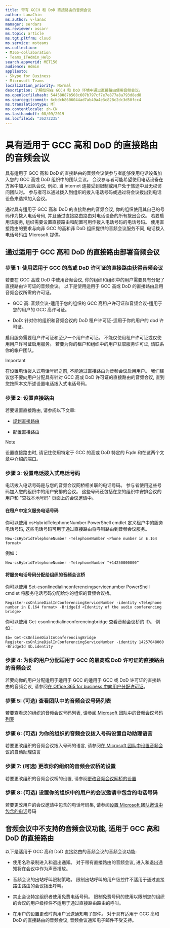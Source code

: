 ```yaml
---
title: 带有 GCCH 和 DoD 直接路由的音频会议
author: LanaChin
ms.author: v-lanac
manager: serdars
ms.reviewer: oscarr
ms.topic: article
ms.tgt.pltfrm: cloud
ms.service: msteams
ms.collection:
- M365-collaboration
- Teams_ITAdmin_Help
search.appverid: MET150
audience: Admin
appliesto:
- Skype for Business
- Microsoft Teams
localization_priority: Normal
description: 了解如何在 GCCH 和 DoD 环境中通过直接路由使用音频会议。
ms.openlocfilehash: 54458087b508c607b797cf7e7e877a8a793d8ed8
ms.sourcegitcommit: 6cbdcb8606044ad7ab49a4e3c828c2dc3d50fcc4
ms.translationtype: MT
ms.contentlocale: zh-CN
ms.lasthandoff: 08/09/2019
ms.locfileid: "36272235"
---
```

# <a name="audio-conferencing-with-direct-routing-for-gcc-high-and-dod"></a>具有适用于 GCC 高和 DoD 的直接路由的音频会议

具有适用于 GCC 高和 DoD 的直接路由的音频会议使参与者能够使用电话设备加入您的 GCC 高或 DoD 组织中的团队会议。 会议参与者可能希望使用电话设备在方案中加入团队会议, 例如, 当 internet 连接受到限制或用户处于旅途中且无权访问团队时。 参与者可以通过拨入到组织的拨入电话号码或通过将会议拨出到电话设备来选择加入会议。

通过具有适用于 GCC 高和 DoD 的直接路由的音频会议, 你的组织使用其自己的号码作为拨入电话号码, 并且通过直接路由路由对电话设备的所有拨出会议。 若要启用该服务, 组织需要设置直接路由和配置可用作拨入电话号码的电话号码。 使用直接路由的要求与向非 GCC 的高和非 DoD 组织提供的音频会议服务不同, 电话拨入电话号码由 Microsoft 提供。

## <a name="deploy-audio-conferencing-with-direct-routing-for-gcc-high-and-dod"></a>通过适用于 GCC 高和 DoD 的直接路由部署音频会议

### <a name="step-1-get-audio-conferencing-with-direct-routing-for-gcc-high-or-dod-licenses"></a>步骤 1: 使用适用于 GCC 的高或 DoD 许可证的直接路由获得音频会议 

若要在 GCC 高或 DoD 中使用音频会议, 你的组织和组织中的用户需要具有分配了直接路由许可证的音频会议。 以下是使用适用于 GCC 高或 DoD 的直接路由启用音频会议所需的许可证。

- GCC 高: 音频会议-适用于您的组织的 GCC 高租户许可证和音频会议-适用于您的用户的 GCC 高许可证。

- DoD: 针对你的组织和音频会议的 DoD 租户许可证-适用于你的用户的 dod 许可证。

启用服务需要租户许可证和至少一个用户许可证。 不能仅使用租户许可证或仅使用用户许可证启用服务。 若要为你的租户和组织中的用户获取服务许可证, 请联系你的帐户团队。

> [!IMPORTANT]
> 在设置电话拨入式电话号码之前, 不能通过直接路由为音频会议启用用户。 我们建议您不要向用户分配具有针对 GCC 高或 DoD 许可证的直接路由的音频会议, 直到您按照本文所述设置电话拨入式电话号码。

### <a name="step-2-set-up-direct-routing"></a>步骤 2: 设置直接路由

若要设置直接路由, 请参阅以下文章:

- [规划直接路由](direct-routing-plan.md)

- [配置直接路由](direct-routing-configure.md)

> [!NOTE]
> 设置直接路由时, 请记住使用特定于 GCC 的高或 DoD 特定的 Fqdn 和在这两个文章中介绍的端口。

### <a name="step-3-set-up-dial-in-phone-numbers"></a>步骤 3: 设置电话拨入式电话号码

电话拨入电话号码是与您的音频会议网桥相关联的电话号码。 参与者使用这些号码加入您的组织中的用户安排的会议。 这些号码还包括在您的组织中安排会议的用户和 "查找本地号码" 页面上的会议邀请中。

#### <a name="define-service-phone-numbers-in-your-tenant"></a>在租户中定义服务电话号码

你可以使用 csHybridTelephoneNumber PowerShell cmdlet 定义租户中的服务电话号码, 这些电话号码可用于通过直接路由将呼叫路由到音频会议服务。 

  ```
  New-csHybridTelephoneNumber -TelephoneNumber <Phone number in E.164 format>
  ```

例如：
  ```
  New-csHybridTelephoneNumber -TelephoneNumber “+14250000000”
  ```

#### <a name="assign-the-service-phone-numbers-to-the-audio-conferencing-bridge-of-your-organization"></a>将服务电话号码分配给组织的音频会议桥

你可以使用 Set-csonlinedialinconferencingservicenumber PowerShell cmdlet 将服务电话号码分配给你的组织的音频会议桥。

  ```
  Register-csOnlineDialInConferencingServiceNumber -identity <Telephone number in E.164 format> -BridgeId <Identity of the audio conferencing bridge>
  ```

你可以使用 Get-csonlinedialinconferencingbridge 查看音频会议桥的 ID。 例如：

  ```
  $b= Get-CsOnlineDialInConferencingBridge
  Register-csOnlineDialInConferencingServiceNumber -identity 14257048060 -BridgeId $b.identity
  ```

### <a name="step-4-assign-audio-conferencing-with-direct-routing-for-gcc-high-or-dod-licenses-to-your-users"></a>步骤 4: 为你的用户分配适用于 GCC 的最高或 DoD 许可证的直接路由的音频会议

若要向你的用户分配适用于适用于 GCC 的适用于 GCC 或 DoD 许可证的直接路由的音频会议, 请参阅[在 Office 365 for business 中向用户分配许可证](https://docs.microsoft.com/en-us/office365/admin/subscriptions-and-billing/assign-licenses-to-users)。

### <a name="step-5-optional-see-a-list-of-audio-conferencing-numbers-in-teams"></a>步骤 5: (可选) 查看团队中的音频会议号码列表

若要查看您的组织的音频会议号码列表, 请[参阅 Microsoft 团队中的音频会议号码列表](see-a-list-of-audio-conferencing-numbers-in-teams.md)

### <a name="step-6-optional-set-auto-attendant-languages-for-the-audio-conferencing-dial-in-numbers-of-you-organization"></a>步骤 6: (可选) 为你的组织的音频会议拨入号码设置自动助理语言

若要更改组织的音频会议拨入号码的语言, 请参阅[在 Microsoft 团队中设置音频会议的自动助理语言](set-auto-attendant-languages-for-audio-conferencing-in-teams.md)

### <a name="step-7-optional-change-the-settings-of-the-audio-conferencing-bridge-of-your-organization"></a>步骤 7: (可选) 更改你的组织的音频会议桥的设置

若要更改组织的音频会议桥的设置, 请参阅[更改音频会议网桥的设置](change-the-settings-for-an-audio-conferencing-bridge.md)

### <a name="step-8-optional-set-the-phone-numbers-included-in-the-meeting-invites-of-the-users-in-your-organization"></a>步骤 8: (可选) 设置你的组织中的用户的会议邀请中包含的电话号码

若要更改用户的会议邀请中包含的电话号码集, 请参阅[设置 Microsoft 团队邀请中包含的电话](set-the-phone-numbers-included-on-invites-in-teams.md)号码

## <a name="audio-conferencing-capabilities-not-supported-in-audio-conferencing-with-direct-routing-for-gcc-high-and-dod"></a>音频会议中不支持的音频会议功能, 适用于 GCC 高和 DoD 的直接路由

以下是适用于 GCC 高和 DoD 直接路由的音频会议的音频会议功能:

- 使用名称录制进入和退出通知。 对于带有直接路由的音频会议, 进入和退出通知将在会议中作为声音播放。

- 音频会议的出站呼叫限制策略。 限制出站呼叫的用户级控件不适用于通过直接路由路由的会议拨出呼叫。

- 禁止会议特定组织者使用免费电话号码。 限制免费号码的使用以限制您的组织的会议的用户级控件不适用于通过直接路由路由的呼叫。

- 在用户的设置更改时向用户发送通知电子邮件。 对于具有适用于 GCC 高和 DoD 的直接路由的音频会议, 音频会议通知电子邮件不受支持。
